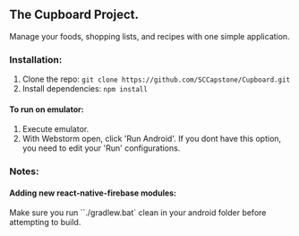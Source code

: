 ## The Cupboard Project.

Manage your foods, shopping lists, and recipes with one simple application.

### Installation:

1. Clone the repo: `git clone https://github.com/SCCapstone/Cupboard.git`
2. Install dependencies: `npm install`

#### To run on emulator:
1. Execute emulator.
2. With Webstorm open, click 'Run Android'. If you dont have this option, you need to edit your 'Run' configurations.


### Notes: 

#### Adding new react-native-firebase modules:
Make sure you run ``./gradlew.bat` clean in your android folder before attempting to build.